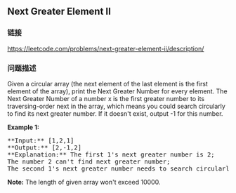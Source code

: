 ## Next Greater Element II  
### 链接  
https://leetcode.com/problems/next-greater-element-ii/description/  
### 问题描述

Given a circular array (the next element of the last element is the first element of the array), print the Next Greater Number for every element. The Next Greater Number of a number x is the first greater number to its traversing-order next in the array, which means you could search circularly to find its next greater number. If it doesn't exist, output -1 for this number.


**Example 1:**<br />
<pre>
**Input:** [1,2,1]
**Output:** [2,-1,2]
**Explanation:** The first 1's next greater number is 2; </br>The number 2 can't find next greater number; </br>The second 1's next greater number needs to search circularly, which is also 2.
</pre>


**Note:**
The length of given array won't exceed 10000.

